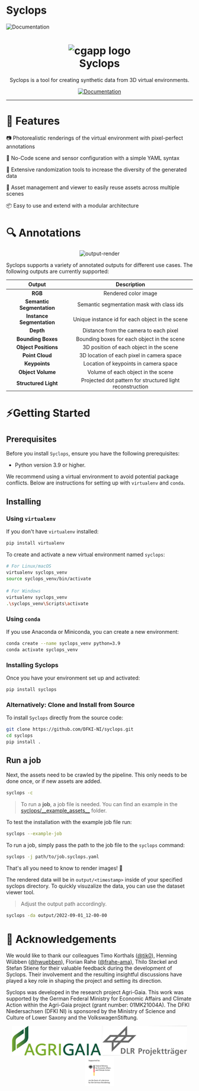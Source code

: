 # Syclops
![Documentation](https://github.com/dfki-ni/syclops/actions/workflows/docs_deployment.yaml/badge.svg)

<h1 align="center">
  <img alt="cgapp logo" src="https://user-images.githubusercontent.com/40243985/222779654-df09c551-3eab-4a08-aa3c-08ab6cfd73ab.png" width="224px"/><br/>
  Syclops
</h1>
<p align="center">Syclops is a tool for creating synthetic data from 3D virtual environments.</p>
<p align="center">
  <a href="https://dfki-ni.github.io/syclops/">
    <img alt="Documentation" src="https://img.shields.io/badge/Documentation-blue.svg?style=flat-square">
  </a>
</p>

---

# 🎯 Features

📷 Photorealistic renderings of the virtual environment with pixel-perfect annotations

📄 No-Code scene and sensor configuration with a simple YAML syntax

🔧 Extensive randomization tools to increase the diversity of the generated data

💾 Asset management and viewer to easily reuse assets across multiple scenes

📦 Easy to use and extend with a modular architecture

# 🔍 Annotations

<div align="center">
  <img alt="output-render" src="https://user-images.githubusercontent.com/40243985/222779779-02d4fb4d-b3a9-4436-8d75-b37de437ec10.gif" width="400px"/><br/>
</div>

Syclops supports a variety of annotated outputs for different use cases. The following outputs are currently supported:

|          Output           |                        Description                        |
| :-----------------------: | :-------------------------------------------------------: |
|          **RGB**          |                   Rendered color image                    |
| **Semantic Segmentation** |         Semantic segmentation mask with class ids         |
| **Instance Segmentation** |      Unique instance id for each object in the scene      |
|         **Depth**         |          Distance from the camera to each pixel           |
|    **Bounding Boxes**     |        Bounding boxes for each object in the scene        |
|   **Object Positions**    |          3D position of each object in the scene          |
|      **Point Cloud**      |         3D location of each pixel in camera space         |
|       **Keypoints**       |           Location of keypoints in camera space           |
|     **Object Volume**     |            Volume of each object in the scene             |
|   **Structured Light**    | Projected dot pattern for structured light reconstruction |

# ⚡️Getting Started

## Prerequisites

Before you install `Syclops`, ensure you have the following prerequisites:

- Python version 3.9 or higher.

We recommend using a virtual environment to avoid potential package conflicts. Below are instructions for setting up with `virtualenv` and `conda`.

## Installing

### Using `virtualenv`

If you don't have `virtualenv` installed:

```bash
pip install virtualenv
```

To create and activate a new virtual environment named `syclops`:

```bash
# For Linux/macOS
virtualenv syclops_venv
source syclops_venv/bin/activate

# For Windows
virtualenv syclops_venv
.\syclops_venv\Scripts\activate
```

### Using `conda`

If you use Anaconda or Miniconda, you can create a new environment:

```bash
conda create --name syclops_venv python=3.9
conda activate syclops_venv
```

### Installing Syclops

Once you have your environment set up and activated:

```bash
pip install syclops
```

### Alternatively: Clone and Install from Source

To install `Syclops` directly from the source code:

```bash
git clone https://github.com/DFKI-NI/syclops.git
cd syclops
pip install .
```

## Run a job

Next, the assets need to be crawled by the pipeline. This only needs to be done once, or if new assets are added.

```bash
syclops -c
```

> To run a **job**, a job file is needed. You can find an example in the [syclops/\_\_example_assets\_\_](https://github.com/DFKI-NI/syclops/blob/main/syclops/__example_assets__/example_job.syclops.yaml) folder.

To test the installation with the example job file run:

```bash
syclops --example-job
```

To run a job, simply pass the path to the job file to the `syclops` command:

```bash
syclops -j path/to/job.syclops.yaml
```

That's all you need to know to render images! 🎉

The rendered data will be in `output/<timestamp>` inside of your specified syclops directory.
To quickly visuzalize the data, you can use the dataset viewer tool.

> Adjust the output path accordingly.

```bash
syclops -da output/2022-09-01_12-00-00
```

# 🙏 Acknowledgements

We would like to thank our colleagues Timo Korthals ([@tik0](https://github.com/tik0)), Henning Wübben ([@hwuebben](https://github.com/hwuebben)), Florian Rahe ([@frahe-ama](https://github.com/frahe-ama)), Thilo Steckel and Stefan Stiene for their valuable feedback during the development of Syclops. Their involvement and the resulting insightful discussions have played a key role in shaping the project and setting its direction.

Syclops was developed in the research project Agri-Gaia. This work was supported by the German Federal Ministry for Economic Affairs and Climate Action within the Agri-Gaia project (grant number: 01MK21004A). The DFKI
Niedersachsen (DFKI NI) is sponsored by the Ministry of Science and Culture of Lower
Saxony and the VolkswagenStiftung. 

<p align="center">
  <img alt="AgriGaia" src="docs/docs/img/agrigaia.png" height="80"/>
  <img alt="AgriGaia" src="docs/docs/img/dlr.jpg" height="80"/>
  <img alt="AgriGaia" src="docs/docs/img/bmwk.png" height="80"/>
</p>
